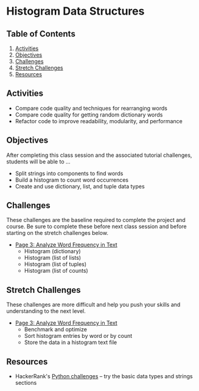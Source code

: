 # Histogram Data Structures

<!-- omit in toc -->
## Table of Contents

1. [Activities](#activities)
1. [Objectives](#objectives)
1. [Challenges](#challenges)
1. [Stretch Challenges](#stretch-challenges)
1. [Resources](#resources)

## Activities
- Compare code quality and techniques for rearranging words
- Compare code quality for getting random dictionary words
- Refactor code to improve readability, modularity, and performance

## Objectives
After completing this class session and the associated tutorial challenges, students will be able to ...
- Split strings into components to find words
- Build a histogram to count word occurrences
- Create and use dictionary, list, and tuple data types

## Challenges
These challenges are the baseline required to complete the project and course.
Be sure to complete these before next class session and before starting on the stretch challenges below.
- [Page 3: Analyze Word Frequency in Text]
    - Histogram (dictionary)
    - Histogram (list of lists)
    - Histogram (list of tuples)
    - Histogram (list of counts)

## Stretch Challenges
These challenges are more difficult and help you push your skills and understanding to the next level.
- [Page 3: Analyze Word Frequency in Text]
    - Benchmark and optimize
    - Sort histogram entries by word or by count
    - Store the data in a histogram text file

## Resources
- HackerRank's [Python challenges](https://www.hackerrank.com/domains/python/py-basic-data-types) – try the basic data types and strings sections


[Page 3: Analyze Word Frequency in Text]: https://bit.ly/tutorial-tweet-generator
